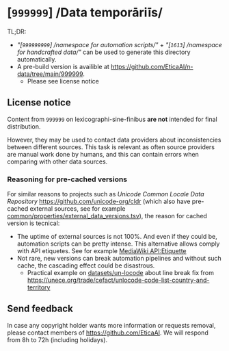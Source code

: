 # [`999999`] /Data temporāriīs/

TL;DR:
- _"[`999999999`] /namespace for automation scripts/"_  + _"[`1613`] /namespace for handcrafted data/"_ can be used to generate this directory automatically.
- A pre-build version is availible at https://github.com/EticaAI/n-data/tree/main/999999.
  - Please see license notice

## License notice

Content from `999999` on lexicographi-sine-finibus **are not** intended for final distribution.

However, they may be used to contact data providers about inconsistencies between different sources. This task is relevant as often source providers are manual work done by humans, and this can contain errors when comparing with other data sources.

### Reasoning for pre-cached versions
For similar reasons to projects such as _Unicode Common Locale Data Repository_ <https://github.com/unicode-org/cldr> (which also have pre-cached external sources, see for example [common/properties/external_data_versions.tsv](https://github.com/unicode-org/cldr/blob/main/common/properties/external_data_versions.tsv)), the reason for cached version is tecnical:

- The uptime of external sources is not 100%. And even if they could be, automation scripts can be pretty intense. This alternative allows comply with API etiquetes. See for example [MediaWiki API:Etiquette](https://www.mediawiki.org/wiki/API:Etiquette)
- Not rare, new versions can break automation pipelines and without such cache, the cascading effect could be disastrous.
  - Practical example on [datasets/un-locode](https://github.com/datasets/un-locode/commit/1f751a962b86cbb2d53f1c5d8a691adac3dd5cf7) about line break fix from https://unece.org/trade/cefact/unlocode-code-list-country-and-territory

## Send feedback

In case any copyright holder wants more information or requests removal, please contact members of https://github.com/EticaAI. We will respond from 8h to 72h (including holidays).

